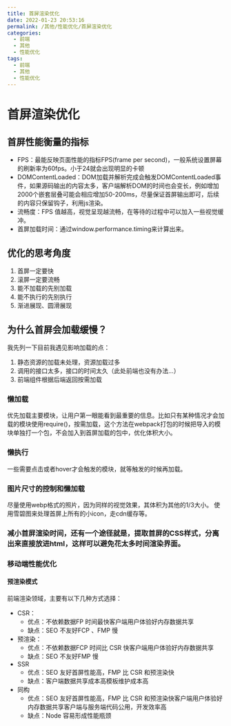 ```yaml
---
title: 首屏渲染优化
date: 2022-01-23 20:53:16
permalink: /其他/性能优化/首屏渲染优化
categories:
  - 前端
  - 其他
  - 性能优化
tags:
  - 前端
  - 其他
  - 性能优化
---
```

# 首屏渲染优化

## 首屏性能衡量的指标

- FPS：最能反映页面性能的指标FPS(frame per second)，一般系统设置屏幕的刷新率为60fps。小于24就会出现明显的卡顿
- DOMContentLoaded：DOM加载并解析完成会触发DOMContentLoaded事件，如果源码输出的内容太多，客户端解析DOM的时间也会变长，例如增加2000个嵌套层叠可能会相应增加50-200ms，尽量保证首屏输出即可，后续的内容只保留钩子，利用js渲染。
- 流畅度：FPS 值越高，视觉呈现越流畅，在等待的过程中可以加入一些视觉缓冲。
- 首屏加载时间：通过window.performance.timing来计算出来。

## 优化的思考角度

1. 首屏一定要快
1. 滚屏一定要流畅
1. 能不加载的先别加载
1. 能不执行的先别执行
1. 渐进展现、圆滑展现

## 为什么首屏会加载缓慢？
我先列一下目前我遇见影响加载的点：

1. 静态资源的加载未处理，资源加载过多
1. 调用的接口太多，接口的时间太久（此处前端也没有办法...）
1. 前端组件根据后端返回按需加载

### 懒加载
优先加载主要模块，让用户第一眼能看到最重要的信息。比如只有某种情况才会加载的模块使用require()，按需加载，这个方法在webpack打包的时候把导入的模块单独打一个包，不会加入到首屏加载的包中，优化体积大小。
### 懒执行
一些需要点击或者hover才会触发的模块，就等触发的时候再加载。
### 图片尺寸的控制和懒加载
尽量使用webp格式的照片，因为同样的视觉效果，其体积为其他的1/3大小。 使用雪碧图来处理首屏上所有的小icon，走cdn缓存等。
### 减小首屏渲染时间，还有一个途径就是，提取首屏的CSS样式，分离出来直接放进html，这样可以避免花太多时间渲染界面。

### 移动端性能优化
#### 预渲染模式
前端渲染领域，主要有以下几种方式选择：

- CSR： 
   - 优点：不依赖数据FP 时间最快客户端用户体验好内存数据共享
   - 缺点：SEO 不友好FCP 、FMP 慢
- 预渲染： 
   - 优点：不依赖数据FCP 时间比 CSR 快客户端用户体验好内存数据共享
   - 缺点：SEO 不友好FMP 慢
- SSR 
   - 优点：SEO 友好首屏性能高，FMP 比 CSR 和预渲染快
   - 缺点：客户端数据共享成本高模板维护成本高
- 同构 
   - 优点：SEO 友好首屏性能高，FMP 比 CSR 和预渲染快客户端用户体验好内存数据共享客户端与服务端代码公用，开发效率高
   - 缺点：Node 容易形成性能瓶颈

